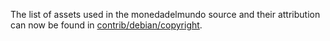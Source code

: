 The list of assets used in the monedadelmundo source and their attribution can now be found in [contrib/debian/copyright](../contrib/debian/copyright).
